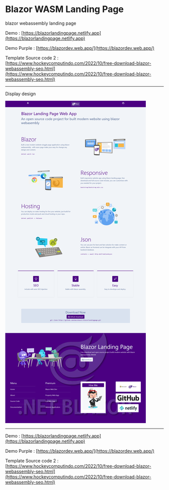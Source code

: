 # Blazor WASM Landing Page

blazor webassembly landing page

Demo : [https://blazorlandingpage.netlify.app](https://blazorlandingpage.netlify.app)

Demo Purple : [https://blazordev.web.app/](https://blazordev.web.app/)

Template Source code 2 : [https://www.hockeycomputindo.com/2022/10/free-download-blazor-webassembly-seo.html](https://www.hockeycomputindo.com/2022/10/free-download-blazor-webassembly-seo.html)

--------

Display design

![blazor webassembly landing page](landing.png)

--------

Demo : [https://blazorlandingpage.netlify.app](https://blazorlandingpage.netlify.app)

Demo Purple : [https://blazordev.web.app/](https://blazordev.web.app/)

Template Source code 2 : [https://www.hockeycomputindo.com/2022/10/free-download-blazor-webassembly-seo.html](https://www.hockeycomputindo.com/2022/10/free-download-blazor-webassembly-seo.html)
